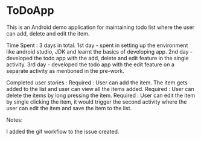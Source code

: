 ToDoApp
=======
This is an Android demo application for maintaining todo list where the user can add, delete and edit the item.

Time Spent : 3 days in total.
1st day - spent in setting up the environment like android studio, JDK and learnt the basics of developing app.
2nd day - developed the todo app with the add, delete and edit feature in the single activity.
3rd day - developed the todo app with the edit feature on a separate activity as mentioned in the pre-work.

Completed user stories :
Required : User can add the item. The item gets added to the list and user can view all the items added.
Required : User can delete the items by long pressing the item.
Required : User can edit the item by single clicking the item, it would trigger the second activity where the user
          can edit the item and save the item to the list.

Notes:

I added the gif workflow to the issue created.
